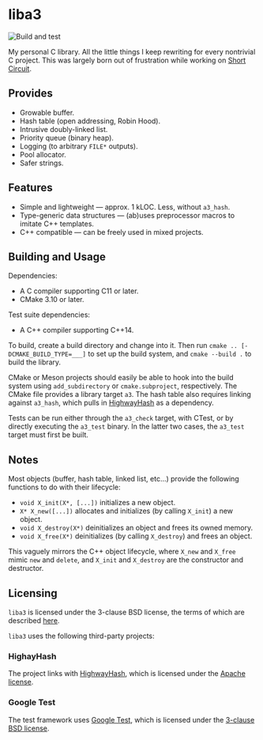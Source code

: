 # liba3

![Build and test](https://github.com/3541/liba3/workflows/Build%20and%20test/badge.svg)

My personal C library. All the little things I keep rewriting for every
nontrivial C project. This was largely born out of frustration while working on
[Short Circuit](https://github.com/3541/short-circuit).

## Provides
- Growable buffer.
- Hash table (open addressing, Robin Hood).
- Intrusive doubly-linked list.
- Priority queue (binary heap).
- Logging (to arbitrary `FILE*` outputs).
- Pool allocator.
- Safer strings.

## Features
- Simple and lightweight — approx. 1 kLOC. Less, without `a3_hash`.
- Type-generic data structures — (ab)uses preprocessor macros to imitate C++ templates.
- C++ compatible — can be freely used in mixed projects.

## Building and Usage
Dependencies:
- A C compiler supporting C11 or later.
- CMake 3.10 or later.

Test suite dependencies:
- A C++ compiler supporting C++14.

To build, create a build directory and change into it. Then run `cmake .. [-DCMAKE_BUILD_TYPE=___]` to set up the build system, and `cmake --build .` to build the library.

CMake or Meson projects should easily be able to hook into the build system using `add_subdirectory` or `cmake.subproject`, respectively. The CMake file provides a library target `a3`. The hash table also requires linking against `a3_hash`, which pulls in [HighwayHash](https://github.com/google/highwayhash) as a dependency.

Tests can be run either through the `a3_check` target, with CTest, or by
directly executing the `a3_test` binary. In the latter two cases, the `a3_test`
target must first be built.

## Notes
Most objects (buffer, hash table, linked list, etc...) provide the following functions to do with their lifecycle:

- `void X_init(X*, [...])` initializes a new object.
- `X* X_new([...])` allocates and initializes (by calling `X_init`) a new object.
- `void X_destroy(X*)` deinitializes an object and frees its owned memory.
- `void X_free(X*)` deinitializes (by calling `X_destroy`) and frees an object.

This vaguely mirrors the C++ object lifecycle, where `X_new` and `X_free` mimic `new` and `delete`, and `X_init` and `X_destroy` are the constructor and destructor.

## Licensing

`liba3` is licensed under the 3-clause BSD license, the terms of which are
described [here](https://github.com/3541/liba3/blob/trunk/LICENSE).

`liba3` uses the following third-party projects:

### HighayHash
The project links with [HighwayHash](https://github.com/google/highwayhash),
which is licensed under the [Apache
license](https://github.com/google/highwayhash/blob/master/LICENSE).

### Google Test
The test framework uses [Google Test](https://github.com/google/googletest),
which is licensed under the [3-clause BSD
license](https://github.com/google/googletest/blob/master/LICENSE).
